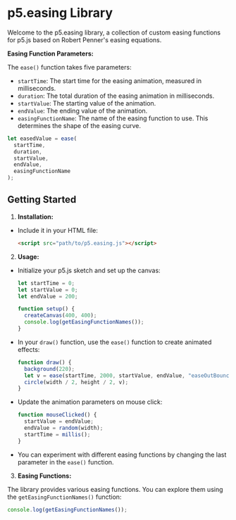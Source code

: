 # p5.easing Library

Welcome to the p5.easing library, a collection of custom easing functions for p5.js based on Robert Penner's easing equations.

**Easing Function Parameters:**

The `ease()` function takes five parameters:

- `startTime`: The start time for the easing animation, measured in milliseconds.
- `duration`: The total duration of the easing animation in milliseconds.
- `startValue`: The starting value of the animation.
- `endValue`: The ending value of the animation.
- `easingFunctionName`: The name of the easing function to use. This determines the shape of the easing curve.

```javascript
let easedValue = ease(
  startTime,
  duration,
  startValue,
  endValue,
  easingFunctionName
);
```

## Getting Started

1. **Installation:**

- Include it in your HTML file:

  ```html
  <script src="path/to/p5.easing.js"></script>
  ```

2. **Usage:**

- Initialize your p5.js sketch and set up the canvas:

  ```javascript
  let startTime = 0;
  let startValue = 0;
  let endValue = 200;

  function setup() {
    createCanvas(400, 400);
    console.log(getEasingFunctionNames());
  }
  ```

- In your `draw()` function, use the `ease()` function to create animated effects:

  ```javascript
  function draw() {
    background(220);
    let v = ease(startTime, 2000, startValue, endValue, "easeOutBounce");
    circle(width / 2, height / 2, v);
  }
  ```

- Update the animation parameters on mouse click:

  ```javascript
  function mouseClicked() {
    startValue = endValue;
    endValue = random(width);
    startTime = millis();
  }
  ```

- You can experiment with different easing functions by changing the last parameter in the `ease()` function.

3. **Easing Functions:**

The library provides various easing functions. You can explore them using the `getEasingFunctionNames()` function:

```javascript
console.log(getEasingFunctionNames());
```
